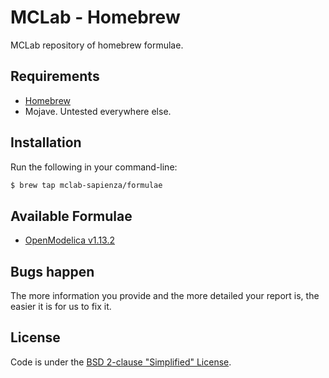 # MCLab - Homebrew

MCLab repository of homebrew formulae.

## Requirements

* [Homebrew](https://github.com/Homebrew/brew)
* Mojave. Untested everywhere else.

## Installation

Run the following in your command-line:

```sh
$ brew tap mclab-sapienza/formulae
```

## Available Formulae

* [OpenModelica v1.13.2](https://github.com/mclab-sapienza/homebrew-formulae/blob/master/openmodelica.rb)

## Bugs happen

The more information you provide and the more detailed your report is, the easier it is for us to fix it.

## License
Code is under the [BSD 2-clause "Simplified" License](https://github.com/mclab-sapienza/homebrew-formulae/blob/master/LICENSE).
